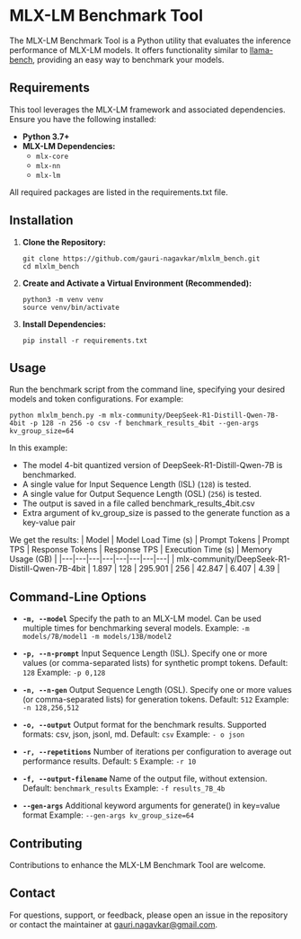 # MLX-LM Benchmark Tool

The MLX-LM Benchmark Tool is a Python utility that evaluates the inference performance of MLX-LM models. It offers functionality similar to [llama-bench](https://github.com/ggml-org/llama.cpp/tree/master/examples/llama-bench), providing an easy way to benchmark your models.


## Requirements

This tool leverages the MLX-LM framework and associated dependencies. Ensure you have the following installed:

- **Python 3.7+**
- **MLX-LM Dependencies:**
  - `mlx-core`
  - `mlx-nn`
  - `mlx-lm`

All required packages are listed in the requirements.txt file.

## Installation

1. **Clone the Repository:**

   ```
   git clone https://github.com/gauri-nagavkar/mlxlm_bench.git
   cd mlxlm_bench
   ```

2. **Create and Activate a Virtual Environment (Recommended):**
    ```
    python3 -m venv venv
    source venv/bin/activate
    ```

3. **Install Dependencies:**
    ```
    pip install -r requirements.txt
    ```

## Usage
Run the benchmark script from the command line, specifying your desired models and token configurations. For example:

    python mlxlm_bench.py -m mlx-community/DeepSeek-R1-Distill-Qwen-7B-4bit -p 128 -n 256 -o csv -f benchmark_results_4bit --gen-args kv_group_size=64

In this example:
- The model 4-bit quantized version of DeepSeek-R1-Distill-Qwen-7B is benchmarked.
- A single value for Input Sequence Length (ISL) (`128`) is tested.
- A single value for Output Sequence Length (OSL) (`256`) is tested.
- The output is saved in a file called benchmark_results_4bit.csv
- Extra argument of kv_group_size is passed to the generate function as a key-value pair

We get the results:
| Model | Model Load Time (s) | Prompt Tokens | Prompt TPS | Response Tokens | Response TPS | Execution Time (s) | Memory Usage (GB) |
|---|---|---|---|---|---|---|---|
| mlx-community/DeepSeek-R1-Distill-Qwen-7B-4bit | 1.897 | 128 | 295.901 | 256 | 42.847 | 6.407 | 4.39 |


## Command-Line Options
- **`-m, --model`**
Specify the path to an MLX-LM model. Can be used multiple times for benchmarking several models.
Example: `-m models/7B/model1 -m models/13B/model2`

- **`-p, --n-prompt`**
Input Sequence Length (ISL). Specify one or more values (or comma-separated lists) for synthetic prompt tokens. Default: `128`
Example: `-p 0,128`

- **`-n, --n-gen`**
Output Sequence Length (OSL). Specify one or more values (or comma-separated lists) for generation tokens. Default: `512`
Example: `-n 128,256,512`

- **`-o, --output`**
Output format for the benchmark results. Supported formats: csv, json, jsonl, md. Default: `csv`
Example: `- o json`

- **`-r, --repetitions`**
Number of iterations per configuration to average out performance results. Default: `5`
Example: `-r 10`

- **`-f, --output-filename`**
Name of the output file, without extension. Default: `benchmark_results`
Example: `-f results_7B_4b`

- **`--gen-args`**
Additional keyword arguments for generate() in key=value format
Example: `--gen-args kv_group_size=64`
  
## Contributing
Contributions to enhance the MLX-LM Benchmark Tool are welcome.

## Contact
For questions, support, or feedback, please open an issue in the repository or contact the maintainer at gauri.nagavkar@gmail.com.
